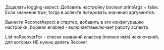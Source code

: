 Доделать logging-aspect:
Добавить настройку boolean printArgs = false. Если значение true, тогда в аспекте логировать значения аргументов.

Вынести RecoverAspect в стартер, добавить в его конфигурацию настройки:
boolean enabled - включает/выключает работу аспекта

List<String> noRecoverFor - список названий классов (полное имя) исключений, для которых НЕ нужно делать Recover